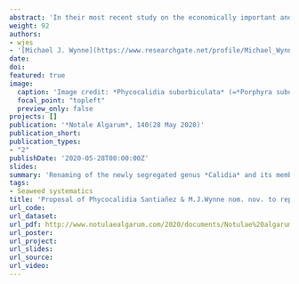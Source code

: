 ```yaml
---
abstract: 'In their most recent study on the economically important and speciose genus *Pyropia* J.Agardh, Yang *et al*. (2020) made considerable changes in the taxonomy and classification of the group by redefining *Pyropia*, describing four new genera (viz, *Calidia* L.-E.Yang & J.Brodie, *Neoporphyra* J.Brodie & L.-E.Yang, *Neopyropia* J.Brodie & L.-E.Yang, and *Uedaea* J.Brodie & L.-E.Yang), and taxonomically reinstating *Porphyrella* G.M.Smith & Hollenberg with an emended description. The genus *Calidia* was described using both morphological and molecular characters, based on the new species *Calidia pseudolobata* L.-E.Yang,  J.Brodie & Q.-Q.Lu (Yang *et al*. 2020). Unfortunately, that genus name is illegitimate, being a later homonym of *Calidia* J.Stirton in King *et al*. (1876), a genus of lichens that is presently considered to be a later taxonomic synonym of *Byssoloma* Trevisan, 1853 (James, 1971).  We here propose a new genus name to replace the red algal genus *Calidia* L.-E.Yang & J.Brodie, as well as transfer species that had been assigned to this segregate genus.'
weight: 92
authors:
- wjes
- '[Michael J. Wynne](https://www.researchgate.net/profile/Michael_Wynne)'
date: 
doi: 
featured: true
image:
  caption: 'Image credit: *Phycocalidia suborbiculata* (=*Porphyra suborbiculata*). Middle intertidal (Nhatrang Bay, South China Sea, Vietnam). 2001. Eduard A. Titlyanova & Tamara V. Titlyanova. **AlgaeBase**'
  focal_point: "topleft"
  preview_only: false
projects: []
publication: '*Notale Algarum*, 140(28 May 2020)'
publication_short: 
publication_types:
- "2"
publishDate: '2020-05-28T00:00:00Z'
slides: 
summary: 'Renaming of the newly segregated genus *Calidia* and its members to *Phycocalidia*'
tags:
- Seaweed systematics
title: 'Proposal of Phycocalidia Santiañez & M.J.Wynne nom. nov. to replace Calidia L.-E.Yang & J.Brodie nom. illeg. (Bangiales, Rhodophyta)'
url_code:
url_dataset: 
url_pdf: http://www.notulaealgarum.com/2020/documents/Notulae%20algarum%20No.%20140.pdf
url_poster:
url_project: 
url_slides: 
url_source: 
url_video: 
---
```




